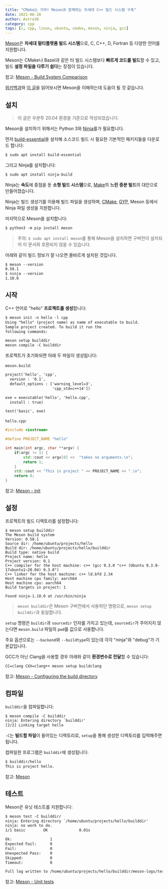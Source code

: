 ```yaml
---
title: "CMake는 가라! Meson과 함께하는 차세대 C++ 빌드 시스템 구축"
date: 2021-06-26
author: Astro36
category: cpp
tags: [c, cpp, linux, ubuntu, cmake, meson, ninja, gcc]
---
```


[Meson](https://mesonbuild.com/)은 **차세대 멀티플랫폼 빌드 시스템**으로, C, C++, D, Fortran 등 다양한 언어를 지원합니다.

Meson는 CMake나 Bazel과 같은 타 빌드 시스템보다 **빠르게 코드를 빌드**할 수 있고, 빌드 **설정 파일을 다루기 쉽다**는 장점이 있습니다.

참고: [Meson - Build System Comparison](https://mesonbuild.com/Simple-comparison.html)

[위키백과](https://en.m.wikipedia.org/wiki/Meson_(software))와 [이 글](https://germandiagogomez.medium.com/getting-started-with-meson-build-system-and-c-83270f444bee)을 읽어보시면 Meson을 이해하는데 도움이 될 것 같습니다.
## 설치

> 이 글은 우분투 20.04 환경을 기준으로 작성되었습니다.

Meson을 설치하기 위해서는 Python 3와 [Ninja](https://ninja-build.org/)를가 필요합니다.

먼저 [build-essential](http://linux-command.org/ko/build-essential.html)을 설치해 소스코드 빌드 시 필요한 기본적인 패키지들을 다운로드 합니다:

```txt
$ sudo apt install build-essential
```

그리고 Ninja를 설치합니다:

```txt
$ sudo apt install ninja-build
```

Ninja는 **속도**에 중점을 둔 **소형 빌드 시스템**으로, [Make](https://en.m.wikipedia.org/wiki/Make_(software))의 **느린 증분 빌드**의 대안으로 만들어졌습니다.

Ninja는 빌드 생성기를 이용해 빌드 파일을 생성하며, [CMake](https://cmake.org/), [GYP](https://gyp.gsrc.io/), Meson 등에서 Ninja 파일 생성을 지원합니다.

마지막으로 Meson을 설치합니다:

```txt
$ python3 -m pip install meson
```

> 주의: `$ sudo apt install meson`를 통해 Meson을 설치하면 구버전이 설치되어 이 문서와 호환되지 않을 수 있습니다.

아래와 같이 빌드 정보가 잘 나오면 올바르게 설치된 것입니다.

```txt
$ meson --version
0.58.1
$ ninja --version
1.10.0
```

## 시작

C++ 언어로 "hello" **프로젝트를 생성**합니다:

```txt
$ meson init -n hello -l cpp
Using "hello" (project name) as name of executable to build.
Sample project created. To build it run the
following commands:

meson setup builddir
meson compile -C builddir
```

프로젝트가 초기화되면 아래 두 파일이 생성됩니다:

`meson.build`:

```txt
project('hello', 'cpp',
  version : '0.1',
  default_options : ['warning_level=3',
                     'cpp_std=c++14'])

exe = executable('hello', 'hello.cpp',
  install : true)

test('basic', exe)
```

`hello.cpp`:

```cpp
#include <iostream>

#define PROJECT_NAME "hello"

int main(int argc, char **argv) {
    if(argc != 1) {
        std::cout << argv[0] <<  "takes no arguments.\n";
        return 1;
    }
    std::cout << "This is project " << PROJECT_NAME << ".\n";
    return 0;
}
```

참고: [Meson - init](https://mesonbuild.com/Commands.html#init)

## 설정

프로젝트의 빌드 디렉토리를 설정합니다:

```
$ meson setup builddir
The Meson build system
Version: 0.58.1
Source dir: /home/ubuntu/projects/hello
Build dir: /home/ubuntu/projects/hello/builddir
Build type: native build
Project name: hello
Project version: 0.1
C++ compiler for the host machine: c++ (gcc 9.3.0 "c++ (Ubuntu 9.3.0-17ubuntu1~20.04) 9.3.0")
C++ linker for the host machine: c++ ld.bfd 2.34
Host machine cpu family: aarch64
Host machine cpu: aarch64
Build targets in project: 1

Found ninja-1.10.0 at /usr/bin/ninja
```

> `meson builddir`은 Meson 구버전에서 사용하던 명령으로, `meson setup builddir`과 동일합니다.

`setup` 명령은 `buildir`과 `sourcedir` 인자를 가지고 있는데, `sourcedir`가 주어지지 않는다면 `meson.build` 파일의 `pwd`를 값으로 사용합니다.

주요 옵션으로는 `--backend`와 `--buildtype`이 있는데 각각 "ninja"와 "debug"가 기본값입니다.

GCC가 아닌 Clang을 사용할 경우 아래와 같이 **환경변수로 전달**할 수 있습니다:

```txt
CC=clang CXX=clang++ meson setup buildclang
```

참고: [Meson - Configuring the build directory](https://mesonbuild.com/Running-Meson.html#configuring-the-build-directory)

## 컴파일

`builddir`을 컴파일합니다:

```txt
$ meson compile -C builddir
ninja: Entering directory `builddir'
[2/2] Linking target hello
```

`-C`는 **빌드할 파일**이 들어있는 디렉토리로, `setup`을 통해 생성한 디렉토리를 입력해주면 됩니다.

컴파일한 프로그램은 `builddir`에 생성됩니다:

```txt
$ builddir/hello
This is project hello.
```

참고: [Meson](https://mesonbuild.com/Running-Meson.html#building-from-the-source)

## 테스트

Meson은 유닛 테스트를 지원합니다:

```txt
$ meson test -C builddir/
ninja: Entering directory `/home/ubuntu/projects/hello/builddir'
ninja: no work to do.
1/1 basic        OK              0.01s                           

Ok:                 1   
Expected Fail:      0   
Fail:               0   
Unexpected Pass:    0   
Skipped:            0   
Timeout:            0   

Full log written to /home/ubuntu/projects/hello/builddir/meson-logs/testlog.txt
```

참고: [Meson - Unit tests](https://mesonbuild.com/Unit-tests.html)
